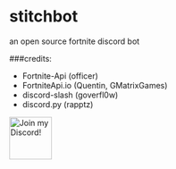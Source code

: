 # stitchbot
an open source fortnite discord bot

###credits:
* Fortnite-Api (officer)
* FortniteApi.io (Quentin, GMatrixGames)
* discord-slash (goverfl0w)
* discord.py (rapptz)

<a target="_blank" href="discord.gg/noteason" title="Join our Discord!">
<img draggable="false" src="https://discordapp.com/api/guilds/852759507036667914/widget.png?style=banner2" height="76px" draggable="false" alt="Join my Discord!">
</a>
